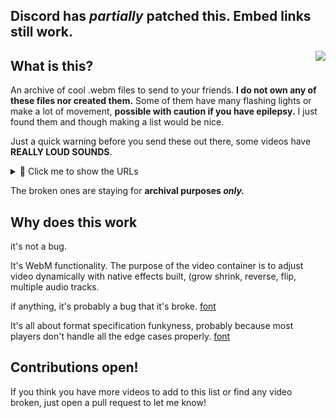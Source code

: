 ## Discord has _partially_ patched this. Embed links still work.

<img src="https://i.imgur.com/tpldYeP.gif" align="right"></img>

## What is this?
An archive of cool .webm files to send to your friends.
**I do not own any of these files nor created them.**
Some of them have many flashing lights or make a lot of movement, **possible with caution if you have epilepsy.**
I just found them and though making a list would be nice.

Just a quick warning before you send these out there, some videos have **REALLY LOUD SOUNDS**.

<details>
<summary>👋 Click me to show the URLs</summary>

https://cdn.discordapp.com/attachments/950077002654814229/1018508500512542740/bingbong.webm

https://cdn.discordapp.com/attachments/880342502660530176/1003330211972137070/mixed.webm

https://cdn.discordapp.com/attachments/617061138877906944/1002968648052387850/piston.webm

https://media.discordapp.net/attachments/554047934543560715/1002785763819270215/output.webm

~~https://cdn.discordapp.com/attachments/701114760187478126/1002998748357603389/clicktodelete_1.webm~~ (broken)

https://cdn.discordapp.com/attachments/616739915937480717/1002898590500397076/1642522983372.webm

https://cdn.discordapp.com/attachments/616739915937480717/1002898431741804614/1654910361143.webm

https://cdn.discordapp.com/attachments/616739915937480717/1002897803950960751/bitwars.webm

https://cdn.discordapp.com/attachments/616739915937480717/1002897273941938326/Bouncing.webm

~~https://cdn.discordapp.com/attachments/616739915937480717/1002896886845411360/wooo.webm~~ (broken)

https://cdn.discordapp.com/attachments/616739915937480717/1002896701822074961/funky_size_change.webm

https://cdn.discordapp.com/attachments/887689631204802590/1002655825711611914/sus.webm

https://cdn.discordapp.com/attachments/616739915937480717/1002895521201008670/1656800525664.webm

~~https://cdn.discordapp.com/attachments/1002683090113658930/1002683210238545941/Ruptured_Rollercoaster.webm~~ (broken)

https://cdn.discordapp.com/attachments/891822405935304704/1003362967112388628/thetruecshit_Sporadic.webm

https://cdn.discordapp.com/attachments/872257939585531944/1003150751146725466/Rice_Cakes.webm

https://cdn.discordapp.com/attachments/593357132015992843/1008857013721255996/7a85953152014d9ba7dbef7bb5a625b7_Audiobounce.webm

https://cdn.discordapp.com/attachments/593357132015992843/1008857045379842169/54b8a5d66d964a48a7e0d0c698fffe1d-1_Shrink.webm

https://cdn.discordapp.com/attachments/593357132015992843/1008857082096795698/hhhhhh_weirdm_1.webm

https://cdn.discordapp.com/attachments/593357132015992843/1008857117890986045/capci_sporadic.webm

https://cdn.discordapp.com/attachments/593357132015992843/1006809675402072164/QuackQuack2.webm

https://cdn.discordapp.com/attachments/1008891430640570418/1008891866294530158/spy.webm

https://cdn.discordapp.com/attachments/1008891430640570418/1008891863777951794/necosquish.webm

https://cdn.discordapp.com/attachments/1008891430640570418/1008891824716386404/huj.webm

https://cdn.discordapp.com/attachments/1008891430640570418/1008891824196296714/go_crazy.webm

https://cdn.discordapp.com/attachments/1008891430640570418/1008891823277752350/elegant.webm

https://cdn.discordapp.com/attachments/1008891430640570418/1008891822652797008/efr_sp.webm

https://cdn.discordapp.com/attachments/1008891430640570418/1008891822069792868/coloride.webm

https://cdn.discordapp.com/attachments/1008891430640570418/1008891779510186045/cirno.webm

https://cdn.discordapp.com/attachments/1008891430640570418/1008891779128492082/carl.webm

https://cdn.discordapp.com/attachments/1008891430640570418/1008891778579042445/capybara_shrink.webm

https://media.discordapp.net/attachments/874719200059486240/1008982530126528603/dis_keyframes.webm

https://cdn.discordapp.com/attachments/891283371538395156/1006983270224904252/out.webm

https://cdn.discordapp.com/attachments/825907716987158588/1003796440012816526/ski-ba-bop-ba-dop-bop_wacked..webm

https://cdn.discordapp.com/attachments/883415418709114893/1003580305908695110/cat_nonsense.webm?size=4096

https://cdn.discordapp.com/attachments/359882301267509250/1020465720880005140/dog_keyframes.webm

https://cdn.discordapp.com/attachments/1008891430640570418/1023413479169863781/based.webm

https://odysee.com/$/download/succ-reverberations-remake_sporadic/14a3c83716a34c4ed159c50bdef6b522b46e397a

https://odysee.com/$/download/SpinningPhedang_fixed_rotate/b0f094fa6f1b24a1dadd4ad5b70466d34751c4c5

https://cdn.discordapp.com/attachments/134720091576205312/1032556713494196244/how_to_make_a_krabby_patty.webm

https://cdn.discordapp.com/attachments/1014145814265864284/1019983610297733184/Yo_soy_tu_impostor_letra_en_HD_audiobounce.webm

https://cdn.discordapp.com/attachments/829722143326994513/1086426591783043204/SPOILER_kot.webm

https://cdn.discordapp.com/attachments/920154280395161610/1091497835708551208/neco-arc_bounce.webm

https://cdn.discordapp.com/attachments/1052336253649027233/1124915117566468126/dum.webm

https://cdn.discordapp.com/attachments/718519339745017887/1124985653873082390/Markiplier_Dances-1-1_sporadic.webm

https://cdn.discordapp.com/attachments/1020831797313032252/1134197300223299694/Screen_Recording_20230627_124037_Instagram_1_sporadic.webm

https://cdn.discordapp.com/attachments/1008891430640570418/1143468884087799898/SPOILER_SPOILER_coolanimegirl.webm

https://cdn.discordapp.com/attachments/403698615446536206/1149674740777234442/OwO.webm

https://cdn.discordapp.com/attachments/1142965723203915846/1149677431121252403/x3.webm

https://cdn.discordapp.com/attachments/1150542434657386666/1155963862676414504/video_1_keyframes.webm

https://cdn.discordapp.com/attachments/1133818118066688123/1149719820850434079/the_greatest_of_them_all.webm

https://cdn.discordapp.com/attachments/1117538658740879451/1156605977160859758/cute_koishi.webm

~~https://cdn.discordapp.com/attachments/1133818118066688123/1156965217557823540/tame_impala.webm~~ (broken)

https://cdn.discordapp.com/attachments/1133818118066688123/1156965216509247688/controversy_audiobounce.webm

https://cdn.discordapp.com/attachments/1133818118066688123/1156965214739251200/me_when_shrink.webm

https://cdn.discordapp.com/attachments/1117538658740879451/1157118244310761512/SPOILER_totally_not_ride_the_lightning_bounce.webm

https://cdn.discordapp.com/attachments/1133818118066688123/1157533892958502932/grunt_sporadic.webm

https://cdn.discordapp.com/attachments/1133818118066688123/1158259593089134685/funked.webm

https://cdn.discordapp.com/attachments/1183073964520656939/1193939269862043709/peter.webm

https://cdn.discordapp.com/attachments/1183073964520656939/1193936905847439440/clicktoclose.webm

https://cdn.discordapp.com/attachments/1183073964520656939/1193316170510643210/duckz.webm

https://cdn.discordapp.com/attachments/1183073964520656939/1193310814338301992/LUL.webm

https://cdn.discordapp.com/attachments/1183073964520656939/1193310363479982260/LOLV2.webm

https://cdn.discordapp.com/attachments/1183073964520656939/1193310111041605783/ULTIMATELOL.webm

https://cdn.discordapp.com/attachments/1183073964520656939/1193304562283581480/yolooo_sporadic_-_Copia_2.webm

https://cdn.discordapp.com/attachments/1183073964520656939/1193316836893261964/ghrkugheg.webm

https://cdn.discordapp.com/attachments/1183073964520656939/1193943489629663263/amogussus.webm

https://cdn.discordapp.com/attachments/1183073964520656939/1193948451080253601/amogusv2.webm

https://cdn.discordapp.com/attachments/1183073964520656939/1193949460238180472/amogusv3.webm
</details>

The broken ones are staying for **archival purposes *only.***

## Why does this work
it's not a bug.

It's WebM functionality. The purpose of the video container is to adjust video dynamically with native effects built, (grow shrink, reverse, flip, multiple audio tracks.

if anything, it's probably a bug that it's broke. [font](https://old.reddit.com/r/discordapp/comments/17hb9pp/discord_has_broken_the_functionality_of_most_webm/)

It's all about format specification funkyness, probably because most players don't handle all the edge cases properly. [font](https://old.reddit.com/r/discordapp/comments/esvdng/cursed_videowebm_glitch_anyone_know_how_to_do_it/)
## Contributions open!
If you think you have more videos to add to this list or find any video broken, just open a pull request to let me know!

